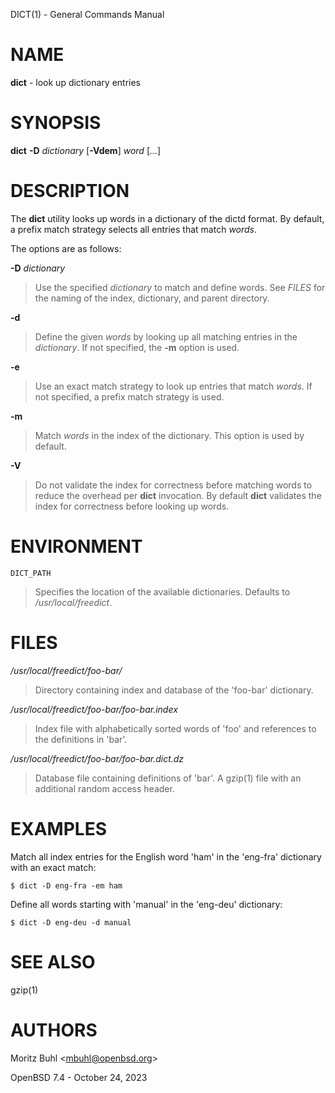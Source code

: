 DICT(1) - General Commands Manual

# NAME

**dict** - look up dictionary entries

# SYNOPSIS

**dict**
**-D**&nbsp;*dictionary*
\[**-Vdem**]
*word*&nbsp;\[*...*]

# DESCRIPTION

The
**dict**
utility looks up words in a dictionary of the dictd format.
By default, a prefix match strategy selects all entries that match
*words*.

The options are as follows:

**-D** *dictionary*

> Use the specified
> *dictionary*
> to match and define words.
> See
> *FILES*
> for the naming of the index, dictionary, and parent directory.

**-d**

> Define the given
> *words*
> by looking up all matching entries in the
> *dictionary*.
> If not specified, the
> **-m**
> option is used.

**-e**

> Use an exact match strategy to look up entries that match
> *words*.
> If not specified, a prefix match strategy is used.

**-m**

> Match
> *words*
> in the index of the dictionary.
> This option is used by default.

**-V**

> Do not validate the index for correctness before matching words to
> reduce the overhead per
> **dict**
> invocation.
> By default
> **dict**
> validates the index for correctness before looking up words.

# ENVIRONMENT

`DICT_PATH`

> Specifies the location of the available dictionaries.
> Defaults to
> */usr/local/freedict*.

# FILES

*/usr/local/freedict/foo-bar/*

> Directory containing index and database of the 'foo-bar' dictionary.

*/usr/local/freedict/foo-bar/foo-bar.index*

> Index file with alphabetically sorted words of 'foo' and references
> to the definitions in 'bar'.

*/usr/local/freedict/foo-bar/foo-bar.dict.dz*

> Database file containing definitions of 'bar'.
> A
> gzip(1)
> file with an additional random access header.

# EXAMPLES

Match all index entries for the English word 'ham' in the 'eng-fra'
dictionary with an exact match:

	$ dict -D eng-fra -em ham

Define all words starting with 'manual' in the 'eng-deu' dictionary:

	$ dict -D eng-deu -d manual

# SEE ALSO

gzip(1)

# AUTHORS

Moritz Buhl &lt;[mbuhl@openbsd.org](mailto:mbuhl@openbsd.org)&gt;

OpenBSD 7.4 - October 24, 2023
